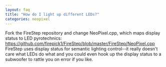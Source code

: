 ```yaml
---
layout: faq
title: "How do I light up different LEDs?"
categories: neopixel
---
```

Fork the FireStep repository and change NeoPixel.cpp, which maps display status to LED pyrotechnics:
https://github.com/firepick1/FireStep/blob/master/FireStep/NeoPixel.cpp
FireStep uses display status for semantic lighting control--it really doesn't care what LEDs do what
and you could even hook up the display status to a subwoofer to rattle you on error if you like.